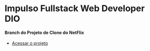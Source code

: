 # Impulso Fullstack Web Developer DIO

#### Branch do Projeto de **Clone do NetFlix**
- [Acessar o projeto](https://github.com/igson660/impulso-fullstack-web-devolper-DIO/tree/clone-netFlix)

